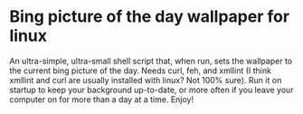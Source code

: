 # Bing picture of the day wallpaper for linux
An ultra-simple, ultra-small shell script that, when run, sets the wallpaper to the current bing picture of the day. 
Needs curl, feh, and xmllint (I think xmllint and curl are usually installed with linux? Not 100% sure). Run it on 
startup to keep your background up-to-date, or more often if you leave your computer on for more than a day at a time. 
Enjoy!
